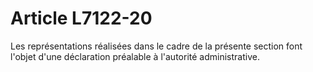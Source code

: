 # Article L7122-20

Les représentations réalisées dans le cadre de la présente section font l'objet d'une déclaration préalable à l'autorité administrative.